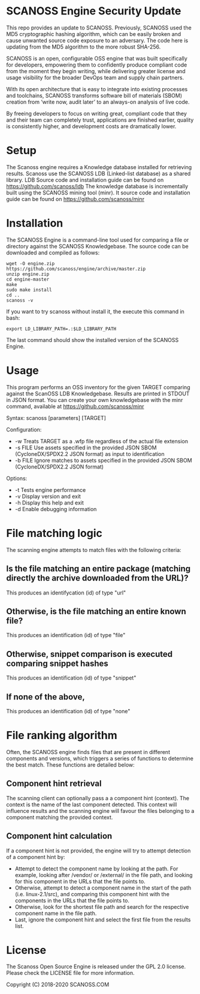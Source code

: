 # SCANOSS Engine Security Update 

This repo provides an update to SCANOSS. Previously, SCANOSS used the MD5 cryptographic hashing algorithm, which can be easily broken and cause unwanted source code exposure to an adversary. The code here is updating from the MD5 algorithm to the more robust SHA-256. 

SCANOSS is an open, configurable OSS engine that was built specifically for developers, empowering them to confidently produce compliant code from the moment they begin writing, while delivering greater license and usage visibility for the broader DevOps team and supply chain partners.

With its open architecture that is easy to integrate into existing processes and toolchains, SCANOSS transforms software bill of materials (SBOM) creation from ‘write now, audit later’ to an always-on analysis of live code.

By freeing developers to focus on writing great, compliant code that they and their team can completely trust, applications are finished earlier, quality is consistently higher, and development costs are dramatically lower.

# Setup 
The Scanoss engine requires a Knowledge database installed for retrieving results. Scanoss use the SCANOSS LDB (Linked-list database) as a shared library. LDB Source code and installation guide can be found on https://github.com/scanoss/ldb
The knowledge database is incrementally built using the SCANOSS mining tool (minr). It source code and installation guide can be found on https://github.com/scanoss/minr

# Installation

The SCANOSS Engine is a command-line tool used for comparing a file or directory against the SCANOSS Knowledgebase. The source code can be downloaded and compiled as follows:

```
wget -O engine.zip https://github.com/scanoss/engine/archive/master.zip
unzip engine.zip
cd engine-master
make
sudo make install
cd ..
scanoss -v
```

If you want to try scanoss without install it, the execute this command in bash:
```
export LD_LIBRARY_PATH=.:$LD_LIBRARY_PATH
```

The last command should show the installed version of the SCANOSS Engine.

# Usage

This program performs an OSS inventory for the given TARGET comparing against the ScanOSS LDB Knowledgebase. Results are printed in STDOUT in JSON format.
You can create your own knowledgebase with the minr command, available at https://github.com/scanoss/minr

Syntax: scanoss [parameters] [TARGET]

Configuration:
* -w       Treats TARGET as a .wfp file regardless of the actual file extension
* -s FILE  Use assets specified in the provided JSON SBOM (CycloneDX/SPDX2.2 JSON format) as input to identification
* -b FILE  Ignore matches to assets specified in the provided JSON SBOM (CycloneDX/SPDX2.2 JSON format)

Options:
* -t  Tests engine performance
* -v  Display version and exit
* -h  Display this help and exit
* -d  Enable debugging information

# File matching logic

The scanning engine attempts to match files with the following criteria:

## Is the file matching an entire package (matching directly the archive downloaded from the URL)?

This produces an identifycation (id) of type "url"

## Otherwise, is the file matching an entire known file?

This produces an identification (id) of type "file"

## Otherwise, snippet comparison is executed comparing snippet hashes

This produces an identification (id) of type "snippet"

## If none of the above,

This produces an identification (id) of type "none"

# File ranking algorithm

Often, the SCANOSS engine finds files that are present in different components and versions, which triggers a series of functions to determine the best match. These functions are detailed below:

## Component hint retrieval

The scanning client can optionally pass a a component hint (context). The context is the name of the last component detected. This context will influence results and the scanning engine will favour the files belonging to a component matching the provided context.

## Component hint calculation

If a component hint is not provided, the engine will try to attempt detection of a component hint by:

* Attempt to detect the component name by looking at the path. For example, looking after /vendor/ or /external/ in the file path, and looking for this component in the URLs that the file points to.
* Otherwise, attempt to detect a component name in the start of the path (i.e. linux-2.1/src), and comparing this component hint with the components in the URLs that the file points to.
* Otherwise, look for the shortest file path and search for the respective component name in the file path.
* Last, ignore the component hint and select the first file from the results list.

# License

The Scanoss Open Source Engine is released under the GPL 2.0 license. Please check the LICENSE file for more information.

Copyright (C) 2018-2020 SCANOSS.COM

